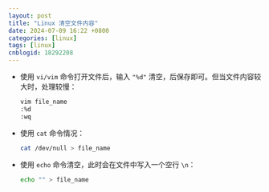 ```yaml
---
layout: post
title: "Linux 清空文件内容"
date: 2024-07-09 16:22 +0800
categories: [linux]
tags: [linux]
cnblogid: 18292208
---
```


- 使用 `vi/vim` 命令打开文件后，输入 `"%d"` 清空，后保存即可。但当文件内容较大时，处理较慢：
   ```bash
   vim file_name
   :%d
   :wq
   ```



- 使用 `cat` 命令情况：
   ```bash
   cat /dev/null > file_name
   ```



- 使用 `echo` 命令清空，此时会在文件中写入一个空行 `\n`：
   ```bash
   echo "" > file_name
   ```
